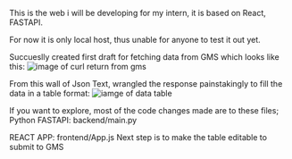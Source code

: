 This is the web i will be developing for my intern, it is based on React, FASTAPI.

For now it is only local host, thus unable for anyone to test it out yet.

Succueslly created first draft for fetching data from GMS which looks like this:
![image of curl return from gms](https://user-images.githubusercontent.com/60865228/125982874-e44121ee-d17f-47be-ba17-d0cf20a526a6.png)

From this wall of Json Text, wrangled the response painstakingly to fill the data in a table format:
![iamge of data table](https://user-images.githubusercontent.com/60865228/125983337-52469335-e47a-4c45-b24c-8088159ba524.png)


If you want to explore, most of the code changes made are to these files;
Python FASTAPI:
backend/main.py

REACT APP:
frontend/App.js
Next step is to make the table editable to submit to GMS
